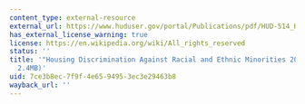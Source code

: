 ```yaml
---
content_type: external-resource
external_url: https://www.huduser.gov/portal/Publications/pdf/HUD-514_HDS2012_execsumm.pdf
has_external_license_warning: true
license: https://en.wikipedia.org/wiki/All_rights_reserved
status: ''
title: '"Housing Discrimination Against Racial and Ethnic Minorities 2012." (PDF -
  2.4MB)'
uid: 7ce3b8ec-7f9f-4e65-9495-3ec3e29463b8
wayback_url: ''
---
```

